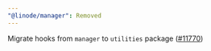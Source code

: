 ```yaml
---
"@linode/manager": Removed
---
```


Migrate hooks from `manager` to `utilities` package ([#11770](https://github.com/linode/manager/pull/11770))
